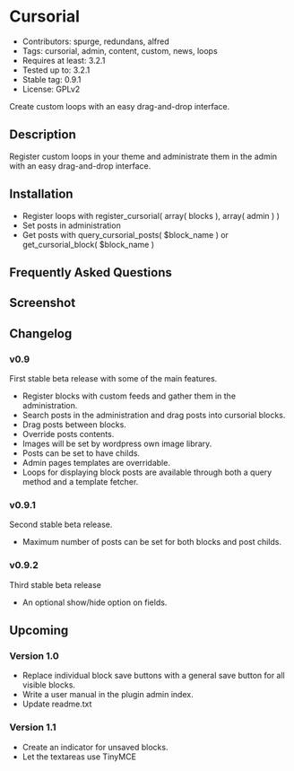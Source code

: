 Cursorial
=========

* Contributors: spurge, redundans, alfred
* Tags: cursorial, admin, content, custom, news, loops
* Requires at least: 3.2.1
* Tested up to: 3.2.1
* Stable tag: 0.9.1
* License: GPLv2

Create custom loops with an easy drag-and-drop interface.

Description
-----------

Register custom loops in your theme and administrate them in the admin with an easy drag-and-drop interface.

Installation
------------

* Register loops with register_cursorial( array( blocks ), array( admin ) )
* Set posts in administration
* Get posts with query_cursorial_posts( $block_name ) or get_cursorial_block( $block_name )

Frequently Asked Questions
--------------------------

Screenshot
----------

Changelog
---------

### v0.9

First stable beta release with some of the main features.

* Register blocks with custom feeds and gather them in the administration.
* Search posts in the administration and drag posts into cursorial
	blocks.
* Drag posts between blocks.
* Override posts contents.
* Images will be set by wordpress own image library.
* Posts can be set to have childs.
* Admin pages templates are overridable.
* Loops for displaying block posts are available through both a query
	method and a template fetcher.

### v0.9.1

Second stable beta release.

* Maximum number of posts can be set for both blocks and post childs.

### v0.9.2

Third stable beta release

* An optional show/hide option on fields.

Upcoming
--------

### Version 1.0

* Replace individual block save buttons with a general save button for all visible blocks.
* Write a user manual in the plugin admin index.
* Update readme.txt

### Version 1.1

* Create an indicator for unsaved blocks.
* Let the textareas use TinyMCE
